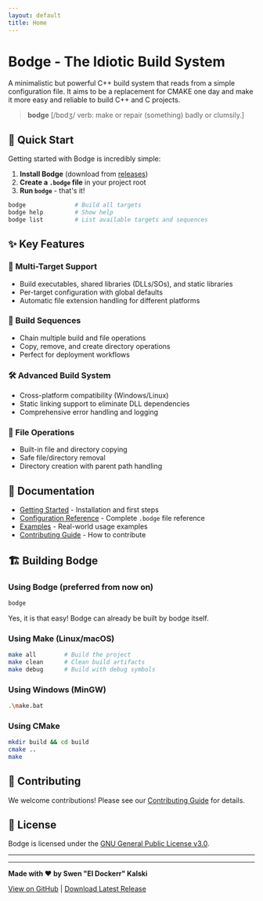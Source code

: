 ```yaml
---
layout: default
title: Home
---
```


# Bodge - The Idiotic Build System

A minimalistic but powerful C++ build system that reads from a simple configuration file. It aims to be a replacement for CMAKE one day and make it more easy and reliable to build C++ and C projects.

> **bodge** [/bɒdʒ/ verb: make or repair (something) badly or clumsily.]

## 🚀 Quick Start

Getting started with Bodge is incredibly simple:

1. **Install Bodge** (download from [releases](https://github.com/el-dockerr/bodge/releases))
2. **Create a `.bodge` file** in your project root
3. **Run `bodge`** - that's it!

```bash
bodge              # Build all targets
bodge help         # Show help
bodge list         # List available targets and sequences
```

## ✨ Key Features

### 🎯 Multi-Target Support
- Build executables, shared libraries (DLLs/SOs), and static libraries
- Per-target configuration with global defaults
- Automatic file extension handling for different platforms

### 🔄 Build Sequences
- Chain multiple build and file operations
- Copy, remove, and create directory operations
- Perfect for deployment workflows

### 🛠️ Advanced Build System
- Cross-platform compatibility (Windows/Linux)
- Static linking support to eliminate DLL dependencies
- Comprehensive error handling and logging

### 📁 File Operations
- Built-in file and directory copying
- Safe file/directory removal
- Directory creation with parent path handling

## 📖 Documentation

- [Getting Started](getting-started.html) - Installation and first steps
- [Configuration Reference](configuration.html) - Complete `.bodge` file reference
- [Examples](examples.html) - Real-world usage examples
- [Contributing Guide](contributing.html) - How to contribute

## 🏗️ Building Bodge

### Using Bodge (preferred from now on)
```bash
bodge
```
Yes, it is that easy! Bodge can already be built by bodge itself.

### Using Make (Linux/macOS)
```bash
make all        # Build the project
make clean      # Clean build artifacts
make debug      # Build with debug symbols
```

### Using Windows (MinGW)
```bash
.\make.bat
```

### Using CMake
```bash
mkdir build && cd build
cmake ..
make
```

## 🤝 Contributing

We welcome contributions! Please see our [Contributing Guide](contributing.html) for details.

## 📄 License

Bodge is licensed under the [GNU General Public License v3.0](https://github.com/el-dockerr/bodge/blob/main/LICENSE).

---

---

**Made with ❤️ by Swen "El Dockerr" Kalski**

[View on GitHub](https://github.com/el-dockerr/bodge) | [Download Latest Release](https://github.com/el-dockerr/bodge/releases)